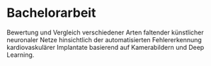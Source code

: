 # Bachelorarbeit
Bewertung und Vergleich verschiedener Arten faltender künstlicher neuronaler Netze hinsichtlich der automatisierten Fehlererkennung kardiovaskulärer Implantate basierend auf Kamerabildern und Deep Learning.
